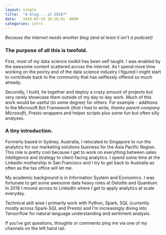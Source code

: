 ```yaml
---
layout: single
title:  "A blog... in 2018?"
date:   2018-05-10 16:16:01 -0600
categories: intro
---
```


_Because the internet needs another blog (and at least it isn't a podcast)_

### The purpose of all this is twofold.

First, most of my data science toolkit has been self taught. I was enabled by the awesome content scattered across the internet. As I spend more time working on the pointy end of the data science industry I figured I might start to contribute back to the community that has selflessly offered so much already. 

Secondly, I build, tie together and deploy a crazy amount of projects but very rarely showcase them outside of my day to day work. Much of this work would be useful (to some degree) for others. For example - additions to the Microsoft Bot Framework (_that I had to write, thanks parent company Microsoft_), Presto wrappers and helper scripts plus some fun but often silly analyses. 

### A tiny introduction.

Formerly based in Sydney, Australia, I relocated to Singapore to run the analytics for our marketing solutions business for the Asia Pacific Region. This role is pretty cool because I get to work on everything between sales intelligence and strategy to client-facing analytics. I spend some time at the LinkedIn mothership in San Francisco and I try to get back to Australia as often as the tax office will let me. 

My academic background is in Information System and Economics. I was fortunate to get some awesome data heavy roles at Deloitte and Quantium. In 2016 I moved across to LinkedIn where I get to apply analytics at scale everyday. 

Technical skill wise I primarily work with Python, Spark, SQL (currently mostly across Spark-SQL and Presto) and I'm increasingly diving into Tensorflow for natural language understanding and sentiment analysis. 

If you've got questions, thoughts or comments ping me via one of my channels on the left hand rail.
